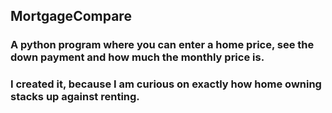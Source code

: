 ## MortgageCompare 


### A python program where you can enter a home price, see the down payment and how much the monthly price is.
### I created it, because I am curious on exactly how home owning stacks up against renting.

